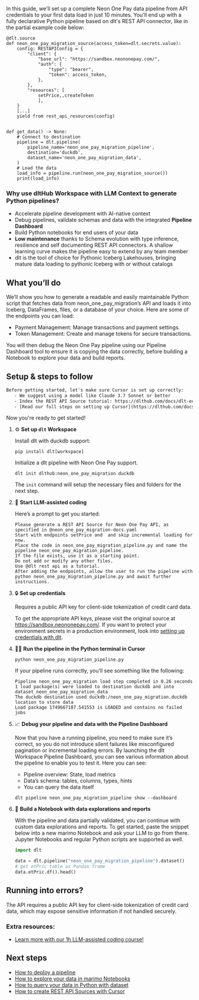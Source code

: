 In this guide, we'll set up a complete Neon One Pay data pipeline from API credentials to your first data load in just 10 minutes. You'll end up with a fully declarative Python pipeline based on dlt's REST API connector, like in the partial example code below:

```python-outcome
@dlt.source
def neon_one_pay_migration_source(access_token=dlt.secrets.value):
    config: RESTAPIConfig = {
        "client": {
            "base_url": "https://sandbox.neononepay.com/",
            "auth": {
                "type": "bearer",
                "token": access_token,
            },
        },
        "resources": [
            setPrice,,createToken
            ],
    }
    [...]
    yield from rest_api_resources(config)


def get_data() -> None:
    # Connect to destination
    pipeline = dlt.pipeline(
        pipeline_name='neon_one_pay_migration_pipeline',
        destination='duckdb',
        dataset_name='neon_one_pay_migration_data', 
    )
    # Load the data
    load_info = pipeline.run(neon_one_pay_migration_source())
    print(load_info) 
```

### Why use dltHub Workspace with LLM Context to generate Python pipelines?

- Accelerate pipeline development with AI-native context
- Debug pipelines, validate schemas and data with the integrated **Pipeline Dashboard**
- Build Python notebooks for end users of your data
- **Low maintenance** thanks to Schema evolution with type inference, resilience and self documenting REST API connectors. A shallow learning curve makes the pipeline easy to extend by any team member
- dlt is the tool of choice for Pythonic Iceberg Lakehouses, bringing mature data loading to pythonic Iceberg with or without catalogs

## What you’ll do

We’ll show you how to generate a readable and easily maintainable Python script that fetches data from neon_one_pay_migration’s API and loads it into Iceberg, DataFrames, files, or a database of your choice. Here are some of the endpoints you can load:

- Payment Management: Manage transactions and payment settings.
- Token Management: Create and manage tokens for secure transactions.

You will then debug the Neon One Pay pipeline using our Pipeline Dashboard tool to ensure it is copying the data correctly, before building a Notebook to explore your data and build reports.

## Setup & steps to follow

```default
Before getting started, let's make sure Cursor is set up correctly:
   - We suggest using a model like Claude 3.7 Sonnet or better
   - Index the REST API Source tutorial: https://dlthub.com/docs/dlt-ecosystem/verified-sources/rest_api/ and add it to context as **@dlt rest api**
   - [Read our full steps on setting up Cursor](https://dlthub.com/docs/dlt-ecosystem/llm-tooling/cursor-restapi#23-configuring-cursor-with-documentation)
```

Now you're ready to get started!

1. ⚙️ **Set up `dlt` Workspace**
    
    Install dlt with duckdb support:
    ```shell
    pip install dlt[workspace]
    ```

    Initialize a dlt pipeline with Neon One Pay support.
    ```shell
    dlt init dlthub:neon_one_pay_migration duckdb
    ```

    The `init` command will setup the necessary files and folders for the next step.
    
2. 🤠 **Start LLM-assisted coding**
    
    Here’s a prompt to get you started:
    
    ```prompt
    Please generate a REST API Source for Neon One Pay API, as specified in @neon_one_pay_migration-docs.yaml 
    Start with endpoints setPrice and  and skip incremental loading for now. 
    Place the code in neon_one_pay_migration_pipeline.py and name the pipeline neon_one_pay_migration_pipeline. 
    If the file exists, use it as a starting point. 
    Do not add or modify any other files. 
    Use @dlt rest api as a tutorial. 
    After adding the endpoints, allow the user to run the pipeline with python neon_one_pay_migration_pipeline.py and await further instructions.
    ```

    
3. 🔒 **Set up credentials** 
    
    Requires a public API key for client-side tokenization of credit card data.
    
    To get the appropriate API keys, please visit the original source at https://sandbox.neononepay.com/.
    If you want to protect your environment secrets in a production environment, look into [setting up credentials with dlt](https://dlthub.com/docs/walkthroughs/add_credentials).
    
4. 🏃‍♀️ **Run the pipeline in the Python terminal in Cursor**
    
    ```shell
    python neon_one_pay_migration_pipeline.py
    ```
    
    If your pipeline runs correctly, you’ll see something like the following:
    
    ```shell
    Pipeline neon_one_pay_migration load step completed in 0.26 seconds
    1 load package(s) were loaded to destination duckdb and into dataset neon_one_pay_migration_data
    The duckdb destination used duckdb:/neon_one_pay_migration.duckdb location to store data
    Load package 1749667187.541553 is LOADED and contains no failed jobs
    ```
    
5. 📈 **Debug your pipeline and data with the Pipeline Dashboard**

    Now that you have a running pipeline, you need to make sure it’s correct, so you do not introduce silent failures like misconfigured pagination or incremental loading errors. By launching the dlt Workspace Pipeline Dashboard, you can see various information about the pipeline to enable you to test it. Here you can see:
    - Pipeline overview: State, load metrics
    - Data’s schema: tables, columns, types, hints
    - You can query the data itself
    
    ```shell
    dlt pipeline neon_one_pay_migration_pipeline show --dashboard
    ```
    
6. 🐍 **Build a Notebook with data explorations and reports**

    With the pipeline and data partially validated, you can continue with custom data explorations and reports. To get started, paste the snippet below into a new marimo Notebook and ask your LLM to go from there. Jupyter Notebooks and regular Python scripts are supported as well.

    
    ```python
    import dlt

   data = dlt.pipeline("neon_one_pay_migration_pipeline").dataset()
   # get etPric table as Pandas frame
   data.etPric.df().head()
    ```

## Running into errors?

The API requires a public API key for client-side tokenization of credit card data, which may expose sensitive information if not handled securely.

### Extra resources:

- [Learn more with our 1h LLM-assisted coding course!](https://www.youtube.com/watch?v=GGid70rnJuM)

## Next steps

- [How to deploy a pipeline](https://dlthub.com/docs/walkthroughs/deploy-a-pipeline)
- [How to explore your data in marimo Notebooks](https://dlthub.com/docs/general-usage/dataset-access/marimo)
- [How to query your data in Python with dataset](https://dlthub.com/docs/general-usage/dataset-access/dataset)
- [How to create REST API Sources with Cursor](https://dlthub.com/docs/dlt-ecosystem/llm-tooling/cursor-restapi)